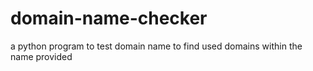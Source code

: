 # domain-name-checker
a python program to test domain name to find used domains within the name provided
